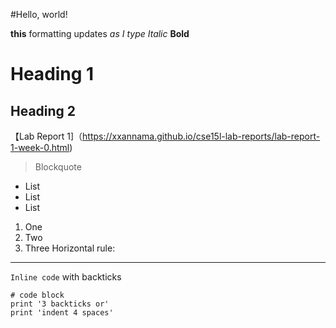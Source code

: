 #Hello, world!

**this** formatting updates _as I type_
*Italic*
**Bold**
# Heading 1
## Heading 2
【Lab Report 1]（https://xxannama.github.io/cse15l-lab-reports/lab-report-1-week-0.html)
> Blockquote
* List
* List
* List
1. One
2. Two
3. Three
Horizontal rule:
---
`Inline code` with backticks
```
# code block
print '3 backticks or'
print 'indent 4 spaces'
```
